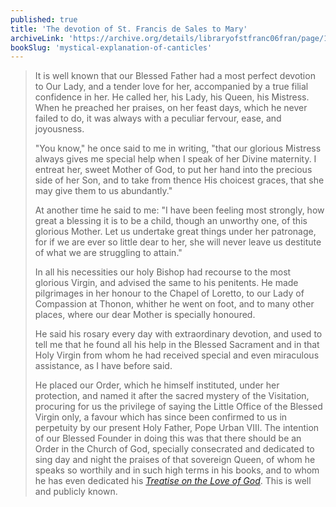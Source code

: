 ```yaml
---
published: true
title: 'The devotion of St. Francis de Sales to Mary'
archiveLink: 'https://archive.org/details/libraryofstfranc06fran/page/161?view=theater'
bookSlug: 'mystical-explanation-of-canticles'
---
```


> It is well known that our Blessed Father had a most perfect devotion to Our Lady, and a tender love for her, accompanied by a true filial confidence in her. He called her, his Lady, his Queen, his Mistress. When he preached her praises, on her feast days, which he never failed to do, it was always with a peculiar fervour, ease, and joyousness.
>
> "You know," he once said to me in writing, "that our glorious Mistress always gives me special help when I speak of her Divine maternity. I entreat her, sweet Mother of God, to put her hand into the precious side of her Son, and to take from thence His choicest graces, that she may give them to us abundantly."
>
> At another time he said to me: "I have been feeling most strongly, how great a blessing it is to be a child, though an unworthy one, of this glorious Mother. Let us undertake great things under her patronage, for if we are ever so little dear to her, she will never leave us destitute of what we are struggling to attain."
>
> In all his necessities our holy Bishop had recourse to the most glorious Virgin, and advised the same to his penitents. He made pilgrimages in her honour to the Chapel of Loretto, to our Lady of Compassion at Thonon, whither he went on foot, and to many other places, where our dear Mother is specially honoured.
>
> He said his rosary every day with extraordinary devotion, and used to tell me that he found all his help in the Blessed Sacrament and in that Holy Virgin from whom he had received special and even miraculous assistance, as I have before said.
>
> He placed our Order, which he himself instituted, under her protection, and named it after the sacred mystery of the Visitation, procuring for us the privilege of saying the Little Office of the Blessed Virgin only, a favour which has since been confirmed to us in perpetuity by our present Holy Father, Pope Urban VIII. The intention of our Blessed Founder in doing this was that there should be an Order in the Church of God, specially consecrated and dedicated to sing day and night the praises of that sovereign Queen, of whom he speaks so worthily and in such high terms in his books, and to whom he has even dedicated his [*Treatise on the Love of God*](/books/treatise-on-the-love-of-god.html). This is well and publicly known.